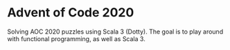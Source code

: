 # Advent of Code 2020

Solving AOC 2020 puzzles using Scala 3 (Dotty). The goal is to play around with functional programming, as well as Scala 3.
